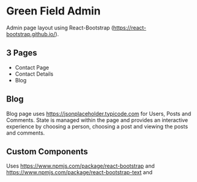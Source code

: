 # Green Field Admin

Admin page layout using React-Bootstrap (https://react-bootstrap.github.io/).

## 3 Pages

- Contact Page
- Contact Details
- Blog

## Blog 

Blog page uses https://jsonplaceholder.typicode.com for Users, Posts and Comments. State is managed within the page and provides an interactive experience by choosing a person, choosing a post and viewing the posts and comments.

## Custom Components

Uses https://www.npmjs.com/package/react-bootstrap and https://www.npmjs.com/package/react-bootstrap-text and 
